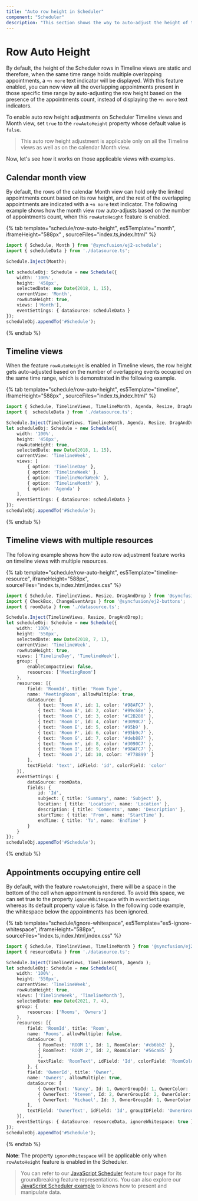 ```yaml
---
title: "Auto row height in Scheduler"
component: "Scheduler"
description: "This section shows the way to auto-adjust the height of the work-cells of Scheduler based on the number of appointments present in those time ranges."
---
```


# Row Auto Height

By default, the height of the Scheduler rows in Timeline views are static and therefore, when the same time range holds multiple overlapping appointments, a `+n more` text indicator will be displayed. With this feature enabled, you can now view all the overlapping appointments present in those specific time range by auto-adjusting the row height based on the presence of the appointments count, instead of displaying the `+n more` text indicators.

To enable auto row height adjustments on Scheduler Timeline views and Month view, set `true` to the `rowAutoHeight` property whose default value is `false`.

> This auto row height adjustment is applicable only on all the Timeline views as well as on the calendar Month view.

Now, let's see how it works on those applicable views with examples.

## Calendar month view

By default, the rows of the calendar Month view can hold only the limited appointments count based on its row height, and the rest of the overlapping appointments are indicated with a `+n more` text indicator. The following example shows how the month view row auto-adjusts based on the number of appointments count, when this `rowAutoHeight` feature is enabled.

{% tab template="schedule/row-auto-height", es5Template="month", iframeHeight="588px" , sourceFiles="index.ts,index.html"  %}

```typescript
import { Schedule, Month } from '@syncfusion/ej2-schedule';
import { scheduleData } from './datasource.ts';

Schedule.Inject(Month);

let scheduleObj: Schedule = new Schedule({
    width: '100%',
    height: '450px',
    selectedDate: new Date(2018, 1, 15),
    currentView: 'Month',
    rowAutoHeight: true,
    views: ['Month'],
    eventSettings: { dataSource: scheduleData }
});
scheduleObj.appendTo('#Schedule');
```

{% endtab %}

## Timeline views

When the feature `rowAutoHeight` is enabled in Timeline views, the row height gets auto-adjusted based on the number of overlapping events occupied on the same time range, which is demonstrated in the following example.

{% tab template="schedule/row-auto-height", es5Template="timeline", iframeHeight="588px" , sourceFiles="index.ts,index.html"  %}

```typescript
import { Schedule, TimelineViews, TimelineMonth, Agenda, Resize, DragAndDrop } from '@syncfusion/ej2-schedule';
import {  scheduleData } from './datasource.ts';

Schedule.Inject(TimelineViews, TimelineMonth, Agenda, Resize, DragAndDrop);
let scheduleObj: Schedule = new Schedule({
    width: '100%',
    height: '450px',
    rowAutoHeight: true,
    selectedDate: new Date(2018, 1, 15),
    currentView: 'TimelineWeek',
    views: [
        { option: 'TimelineDay' },
        { option: 'TimelineWeek' },
        { option: 'TimelineWorkWeek' },
        { option: 'TimelineMonth' },
        { option: 'Agenda' }
    ],
    eventSettings: { dataSource: scheduleData }
});
scheduleObj.appendTo('#Schedule');
```

{% endtab %}

## Timeline views with multiple resources

The following example shows how the auto row adjustment feature works on timeline views with multiple resources.

{% tab template="schedule/row-auto-height", es5Template="timeline-resource", iframeHeight="588px", sourceFiles="index.ts,index.html,index.css"  %}

```typescript
import { Schedule, TimelineViews, Resize, DragAndDrop } from '@syncfusion/ej2-schedule';
import { CheckBox, ChangeEventArgs } from '@syncfusion/ej2-buttons';
import { roomData } from './datasource.ts';

Schedule.Inject(TimelineViews, Resize, DragAndDrop);
let scheduleObj: Schedule = new Schedule({
    width: '100%',
    height: '550px',
    selectedDate: new Date(2018, 7, 1),
    currentView: 'TimelineWeek',
    rowAutoHeight: true,
    views: ['TimelineDay', 'TimelineWeek'],
    group: {
        enableCompactView: false,
        resources: ['MeetingRoom']
    },
    resources: [{
        field: 'RoomId', title: 'Room Type',
        name: 'MeetingRoom', allowMultiple: true,
        dataSource: [
            { text: 'Room A', id: 1, color: '#98AFC7' },
            { text: 'Room B', id: 2, color: '#99c68e' },
            { text: 'Room C', id: 3, color: '#C2B280' },
            { text: 'Room D', id: 4, color: '#3090C7' },
            { text: 'Room E', id: 5, color: '#95b9' },
            { text: 'Room F', id: 6, color: '#95b9c7' },
            { text: 'Room G', id: 7, color: '#deb887' },
            { text: 'Room H', id: 8, color: '#3090C7' },
            { text: 'Room I', id: 9, color: '#98AFC7' },
            { text: 'Room J', id: 10, color: '#778899' }
        ],
        textField: 'text', idField: 'id', colorField: 'color'
    }],
    eventSettings: {
        dataSource: roomData,
        fields: {
            id: 'Id',
            subject: { title: 'Summary', name: 'Subject' },
            location: { title: 'Location', name: 'Location' },
            description: { title: 'Comments', name: 'Description' },
            startTime: { title: 'From', name: 'StartTime' },
            endTime: { title: 'To', name: 'EndTime' }
        }
    }
});
scheduleObj.appendTo('#Schedule');
```

{% endtab %}

## Appointments occupying entire cell

By default, with the feature `rowAutoHeight`, there will be a space in the bottom of the cell when appointment is rendered. To avoid this space, we can set true to the property `ignoreWhitespace` with in `eventSettings` whereas its default property value is false. In the following code example, the whitespace below the appointments has been ignored.

{% tab template="schedule/ignore-whitespace", es5Template="es5-ignore-whitespace", iframeHeight="588px", sourceFiles="index.ts,index.html,index.css"  %}

```typescript
import { Schedule, TimelineViews, TimelineMonth } from '@syncfusion/ej2-schedule';
import { resourceData } from './datasource.ts';

Schedule.Inject(TimelineViews, TimelineMonth, Agenda );
let scheduleObj: Schedule = new Schedule({
    width: '100%',
    height: '550px',
    currentView: 'TimelineWeek',
    rowAutoHeight: true,
    views: ['TimelineWeek', 'TimelineMonth'],
    selectedDate: new Date(2021, 7, 4),
    group: {
        resources: ['Rooms', 'Owners']
    },
    resources: [{
        field: 'RoomId', title: 'Room',
        name: 'Rooms', allowMultiple: false,
        dataSource: [
            { RoomText: 'ROOM 1', Id: 1, RoomColor: '#cb6bb2' },
            { RoomText: 'ROOM 2', Id: 2, RoomColor: '#56ca85' }
            ],
            textField: 'RoomText', idField: 'Id', colorField: 'RoomColor'
        }, {
        field: 'OwnerId', title: 'Owner',
        name: 'Owners', allowMultiple: true,
        dataSource: [
            { OwnerText: 'Nancy', Id: 1, OwnerGroupId: 1, OwnerColor: '#ffaa00' },
            { OwnerText: 'Steven', Id: 2, OwnerGroupId: 2, OwnerColor: '#f8a398' },
            { OwnerText: 'Michael', Id: 3, OwnerGroupId: 1, OwnerColor: '#7499e1' }
        ],
        textField: 'OwnerText', idField: 'Id', groupIDField: 'OwnerGroupId', colorField: 'OwnerColor'
    }],
    eventSettings: { dataSource: resourceData, ignoreWhitespace: true }
});
scheduleObj.appendTo('#Schedule');
```

{% endtab %}

**Note**: The property `ignoreWhitespace` will be applicable only when `rowAutoHeight` feature is enabled in the Scheduler.

> You can refer to our [JavaScript Scheduler](https://www.syncfusion.com/javascript-ui-controls/js-scheduler) feature tour page for its groundbreaking feature representations. You can also explore our [JavaScript Scheduler example](https://ej2.syncfusion.com/demos/#/material/schedule/overview.html) to knows how to present and manipulate data.
